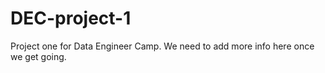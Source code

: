 # DEC-project-1
Project one for Data Engineer Camp. We need to add more info here once we get going.
